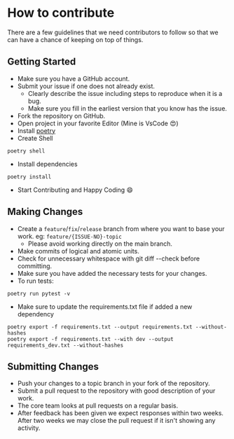 # How to contribute

There are a few guidelines that we need contributors to follow so that we can have a chance of keeping on top of things.

## Getting Started

- Make sure you have a GitHub account.
- Submit your issue if one does not already exist.
  - Clearly describe the issue including steps to reproduce when it is a bug.
  - Make sure you fill in the earliest version that you know has the issue.
- Fork the repository on GitHub.
- Open project in your favorite Editor (Mine is VsCode 😍)
- Install [poetry](https://python-poetry.org/docs/#installation)
- Create Shell

```
poetry shell
```

- Install dependencies

```
poetry install
```

- Start Contributing and Happy Coding 😄

## Making Changes

- Create a `feature`/`fix`/`release` branch from where you want to base your work.
  eg: `feature/{ISSUE-NO}-topic`
  - Please avoid working directly on the main branch.
- Make commits of logical and atomic units.
- Check for unnecessary whitespace with git diff --check before committing.
- Make sure you have added the necessary tests for your changes.
- To run tests:

```
poetry run pytest -v
```

- Make sure to update the requirements.txt file if added a new dependency

```
poetry export -f requirements.txt --output requirements.txt --without-hashes
poetry export -f requirements.txt --with dev --output requirements_dev.txt --without-hashes
```

## Submitting Changes

- Push your changes to a topic branch in your fork of the repository.
- Submit a pull request to the repository with good description of your work.
- The core team looks at pull requests on a regular basis.
- After feedback has been given we expect responses within two weeks. After two weeks we may close the pull request if it isn't showing any activity.
